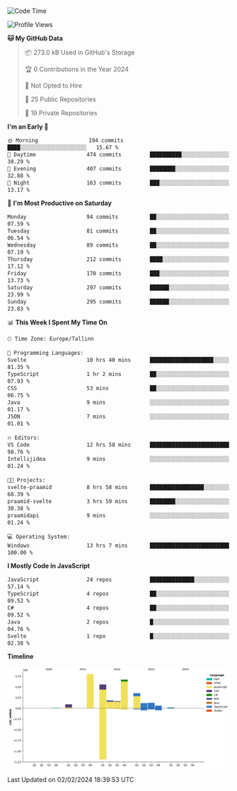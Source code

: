<!--START_SECTION:waka-->
![Code Time](http://img.shields.io/badge/Code%20Time-608%20hrs%2029%20mins-blue)

![Profile Views](http://img.shields.io/badge/Profile%20Views-0-blue)

**🐱 My GitHub Data** 

> 📦 273.0 kB Used in GitHub's Storage 
 > 
> 🏆 0 Contributions in the Year 2024
 > 
> 🚫 Not Opted to Hire
 > 
> 📜 25 Public Repositories 
 > 
> 🔑 19 Private Repositories 
 > 
**I'm an Early 🐤** 

```text
🌞 Morning                194 commits         ████░░░░░░░░░░░░░░░░░░░░░   15.67 % 
🌆 Daytime                474 commits         ██████████░░░░░░░░░░░░░░░   38.29 % 
🌃 Evening                407 commits         ████████░░░░░░░░░░░░░░░░░   32.88 % 
🌙 Night                  163 commits         ███░░░░░░░░░░░░░░░░░░░░░░   13.17 % 
```
📅 **I'm Most Productive on Saturday** 

```text
Monday                   94 commits          ██░░░░░░░░░░░░░░░░░░░░░░░   07.59 % 
Tuesday                  81 commits          ██░░░░░░░░░░░░░░░░░░░░░░░   06.54 % 
Wednesday                89 commits          ██░░░░░░░░░░░░░░░░░░░░░░░   07.19 % 
Thursday                 212 commits         ████░░░░░░░░░░░░░░░░░░░░░   17.12 % 
Friday                   170 commits         ███░░░░░░░░░░░░░░░░░░░░░░   13.73 % 
Saturday                 297 commits         ██████░░░░░░░░░░░░░░░░░░░   23.99 % 
Sunday                   295 commits         ██████░░░░░░░░░░░░░░░░░░░   23.83 % 
```


📊 **This Week I Spent My Time On** 

```text
🕑︎ Time Zone: Europe/Tallinn

💬 Programming Languages: 
Svelte                   10 hrs 40 mins      ████████████████████░░░░░   81.35 % 
TypeScript               1 hr 2 mins         ██░░░░░░░░░░░░░░░░░░░░░░░   07.93 % 
CSS                      53 mins             ██░░░░░░░░░░░░░░░░░░░░░░░   06.75 % 
Java                     9 mins              ░░░░░░░░░░░░░░░░░░░░░░░░░   01.17 % 
JSON                     7 mins              ░░░░░░░░░░░░░░░░░░░░░░░░░   01.01 % 

🔥 Editors: 
VS Code                  12 hrs 58 mins      █████████████████████████   98.76 % 
Intellijidea             9 mins              ░░░░░░░░░░░░░░░░░░░░░░░░░   01.24 % 

🐱‍💻 Projects: 
svelte-praamid           8 hrs 58 mins       █████████████████░░░░░░░░   68.39 % 
praamid-svelte           3 hrs 59 mins       ████████░░░░░░░░░░░░░░░░░   30.38 % 
praamidapi               9 mins              ░░░░░░░░░░░░░░░░░░░░░░░░░   01.24 % 

💻 Operating System: 
Windows                  13 hrs 7 mins       █████████████████████████   100.00 % 
```

**I Mostly Code in JavaScript** 

```text
JavaScript               24 repos            ██████████████░░░░░░░░░░░   57.14 % 
TypeScript               4 repos             ██░░░░░░░░░░░░░░░░░░░░░░░   09.52 % 
C#                       4 repos             ██░░░░░░░░░░░░░░░░░░░░░░░   09.52 % 
Java                     2 repos             █░░░░░░░░░░░░░░░░░░░░░░░░   04.76 % 
Svelte                   1 repo              █░░░░░░░░░░░░░░░░░░░░░░░░   02.38 % 
```



**Timeline**

![Lines of Code chart](https://raw.githubusercontent.com/Piilu/Piilu/main/assets/bar_graph.png)


 Last Updated on 02/02/2024 18:39:53 UTC
<!--END_SECTION:waka-->